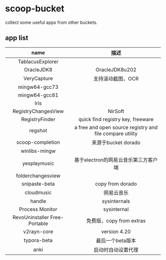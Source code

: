 # scoop-bucket
collect some useful apps from other buckets.

## app list

| name | 描述 |
| :-----:| :----: |
| TablacusExplorer ||
| OracleJDK8 | OracleJDK8u202 |
|VeryCapture|支持滚动截图，OCR|
|mingw64-gcc73||
|mingw64-gcc81||
|Iris||
|RegistryChangesView|NirSoft|
|RegistryFinder|quick find registry key, freeware|
|regshot|a free and open source registry and file compare utility|
|scoop-completion|来源于bucket dorado|
|winlibs-mingw||
|yesplaymusic|基于electron的网易云音乐第三方客户端|
|folderchangesview||
|snipaste-beta|copy from dorado|
|cloudmusic|网易云音乐|
|handle|sysinternals|
|Process Monitor|sysinternal|
|RevoUninstaller Free-Portable|免费版，copy from extras|
|v2rayn-core |version 4.20|
|typora-beta|最后一个beta版本|
|anki|启动时自动设置代理|

